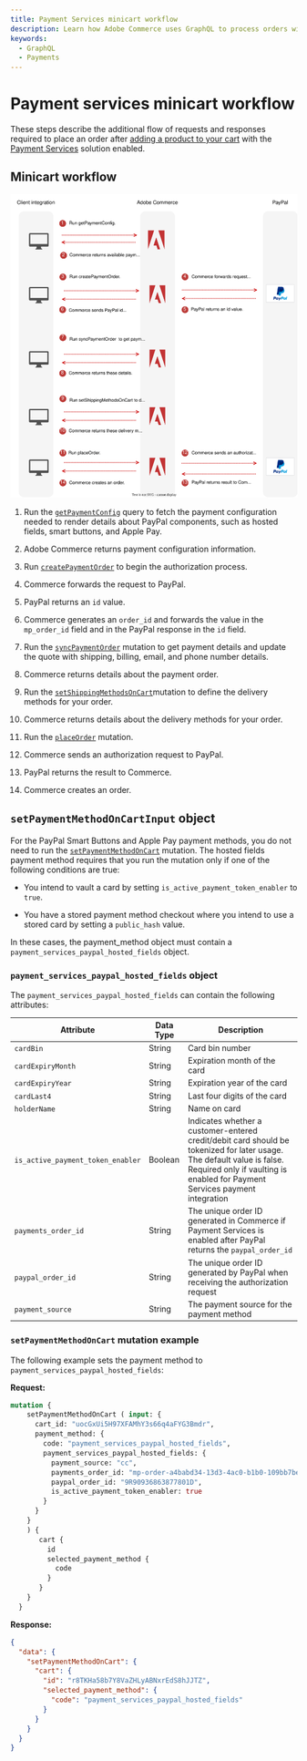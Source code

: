 ```yaml
---
title: Payment Services minicart workflow
description: Learn how Adobe Commerce uses GraphQL to process orders with Payment Services as a payment method from the minicart.
keywords:
  - GraphQL
  - Payments
---
```


# Payment services minicart workflow

These steps describe the additional flow of requests and responses required to place an order after [adding a product to your cart](../../tutorials/checkout/add-product-to-cart.md) with the [Payment Services](https://experienceleague.adobe.com/docs/commerce-merchant-services/payment-services/guide-overview.html) solution enabled.

## Minicart workflow

![Payment Services sequence diagram](../../../_images/graphql/payment-services-minicart.svg)

1. Run the [`getPaymentConfig`](../../payment-services-extension/queries/get-payment-config.md) query to fetch the payment configuration needed to render details about PayPal components, such as hosted fields, smart buttons, and Apple Pay.

1. Adobe Commerce returns payment configuration information.

1. Run [`createPaymentOrder`](../../payment-services-extension/mutations/create-payment-order.md) to begin the authorization process.

1. Commerce forwards the request to PayPal.

1. PayPal returns an `id` value.

1. Commerce generates an `order_id` and forwards the value in the `mp_order_id` field and in the PayPal response in the `id` field.

1. Run the [`syncPaymentOrder`](../../payment-services-extension/mutations/sync-payment-order.md) mutation to get payment details and update the quote with shipping, billing, email, and phone number details.

1. Commerce returns details about the payment order.

1. Run the [`setShippingMethodsOnCart`](../../schema/cart/mutations/set-shipping-method.md)mutation to define the delivery methods for your order.

1. Commerce returns details about the delivery methods for your order.

1. Run the [`placeOrder`](../../schema/cart/mutations/place-order.md) mutation.

1. Commerce sends an authorization request to PayPal.

1. PayPal returns the result to Commerce.

1. Commerce creates an order.

## `setPaymentMethodOnCartInput` object

For the PayPal Smart Buttons and Apple Pay payment methods, you do not need to run the [`setPaymentMethodOnCart`](../../schema/cart/mutations/set-payment-method.md) mutation. The hosted fields payment method requires that you run the mutation only if one of the following conditions are true:

* You intend to vault a card by setting `is_active_payment_token_enabler` to `true`.

* You have a stored payment method checkout where you intend to use a stored card by setting a `public_hash` value.

In these cases, the payment_method object must contain a `payment_services_paypal_hosted_fields` object.

### `payment_services_paypal_hosted_fields` object

The `payment_services_paypal_hosted_fields` can contain the following attributes:

Attribute |  Data Type | Description
--- | --- | ---
`cardBin` | String | Card bin number
`cardExpiryMonth` | String | Expiration month of the card
`cardExpiryYear` | String | Expiration year of the card
`cardLast4` | String | Last four digits of the card
`holderName` | String | Name on card
`is_active_payment_token_enabler` | Boolean | Indicates whether a customer-entered credit/debit card should be tokenized for later usage. The default value is false. Required only if vaulting is enabled for Payment Services payment integration
`payments_order_id` | String | The unique order ID generated in Commerce if Payment Services is enabled after PayPal returns the `paypal_order_id`
`paypal_order_id` | String | The unique order ID generated by PayPal when receiving the authorization request
`payment_source` | String | The payment source for the payment method

### `setPaymentMethodOnCart` mutation example

The following example sets the payment method to `payment_services_paypal_hosted_fields`:

**Request:**

```graphql
mutation {
    setPaymentMethodOnCart ( input: {
      cart_id: "uocGxUi5H97XFAMhY3s66q4aFYG3Bmdr",
      payment_method: {
        code: "payment_services_paypal_hosted_fields",
        payment_services_paypal_hosted_fields: {
          payment_source: "cc",
          payments_order_id: "mp-order-a4babd34-13d3-4ac0-b1b0-109bb7be1574",
          paypal_order_id: "9R90936863877801D",
          is_active_payment_token_enabler: true
        }
      }
    }
    ) {
       cart {
         id
         selected_payment_method {
           code
         }
       }
    }
  }
```

**Response:**

```json
{
  "data": {
    "setPaymentMethodOnCart": {
      "cart": {
        "id": "r8TKHa58b7Y8VaZHLyABNxrEdS8hJJTZ",
        "selected_payment_method": {
          "code": "payment_services_paypal_hosted_fields"
        }
      }
    }
  }
}
```
